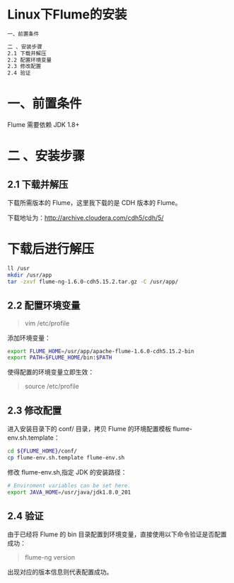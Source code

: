 

Linux下Flume的安装
==========
```sh
一、前置条件

二 、安装步骤
2.1 下载并解压
2.2 配置环境变量
2.3 修改配置
2.4 验证
```


一、前置条件
==========
Flume 需要依赖 JDK 1.8+


二 、安装步骤
==========

2.1 下载并解压
----------
下载所需版本的 Flume，这里我下载的是 CDH 版本的 Flume。

下载地址为：http://archive.cloudera.com/cdh5/cdh/5/

# 下载后进行解压  
```sh
ll /usr
mkdir /usr/app
tar -zxvf flume-ng-1.6.0-cdh5.15.2.tar.gz -C /usr/app/
```


2.2 配置环境变量
----------
> vim /etc/profile

添加环境变量：
```sh
export FLUME_HOME=/usr/app/apache-flume-1.6.0-cdh5.15.2-bin
export PATH=$FLUME_HOME/bin:$PATH
```

使得配置的环境变量立即生效：
> source /etc/profile


2.3 修改配置
----------
进入安装目录下的 conf/ 目录，拷贝 Flume 的环境配置模板 flume-env.sh.template：
```sh
cd ${FLUME_HOME}/conf/
cp flume-env.sh.template flume-env.sh
```

修改 flume-env.sh,指定 JDK 的安装路径：
```sh
# Enviroment variables can be set here.
export JAVA_HOME=/usr/java/jdk1.8.0_201
```


2.4 验证
----------
由于已经将 Flume 的 bin 目录配置到环境变量，直接使用以下命令验证是否配置成功：  
> flume-ng version


出现对应的版本信息则代表配置成功。



